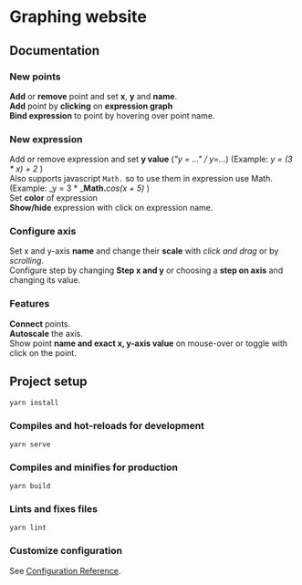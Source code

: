 # Graphing website

## Documentation 
### New points
__Add__ or __remove__ point and set __x__, __y__ and __name__.  
__Add__ point by __clicking__ on __expression graph__  
__Bind expression__ to point by hovering over point name.

### New expression
Add or remove expression and set __y value__ (_"y = ..." / y=..._) (Example: _y = (3 * x) + 2_ )  
Also supports javascript ```Math.``` so to use them in expression use Math. (Example: _y = 3 * _**Math.**_cos(x + 5)_ )  
Set __color__ of expression  
__Show/hide__ expression with click on expression name.

### Configure axis
Set x and y-axis __name__ and change their __scale__ with _click and drag_ or by _scrolling_.  
Configure step by changing __Step x and y__ or choosing a __step on axis__ and changing its value.

### Features
__Connect__ points.  
__Autoscale__ the axis.  
Show point __name and exact x, y-axis value__ on mouse-over or toggle with click on the point. 

## Project setup
```
yarn install
```

### Compiles and hot-reloads for development
```
yarn serve
```

### Compiles and minifies for production
```
yarn build
```

### Lints and fixes files
```
yarn lint
```

### Customize configuration
See [Configuration Reference](https://cli.vuejs.org/config/).
